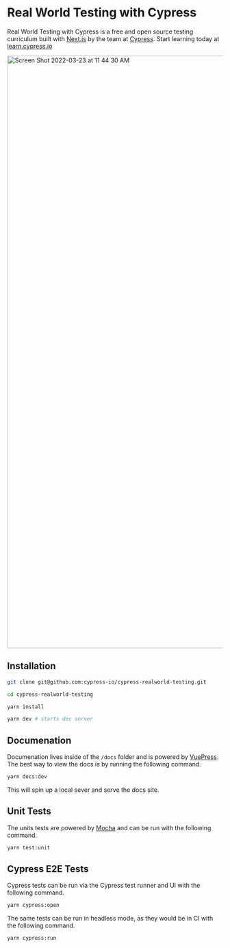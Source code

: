 # Real World Testing with Cypress

Real World Testing with Cypress is a free and open source testing curriculum built with [Next.js](https://nextjs.org) by the team at [Cypress](https://www.cypress.io/). Start learning today at [learn.cypress.io](https://learn.cypress.io/)

<a href="https://learn.cypress.io/">
  <img width="1384" alt="Screen Shot 2022-03-23 at 11 44 30 AM" src="https://user-images.githubusercontent.com/1271364/159762994-cf77ccad-307b-4d93-9871-b0452f967df4.png">
</a>

## Installation

```bash
git clone git@github.com:cypress-io/cypress-realworld-testing.git

cd cypress-realworld-testing

yarn install

yarn dev # starts dev server
```

## Documenation

Documenation lives inside of the `/docs` folder and is powered by [VuePress](https://vuepress.vuejs.org). The best way to view the docs is by running the following command.

```bash
yarn docs:dev
```

This will spin up a local sever and serve the docs site.

## Unit Tests

The units tests are powered by [Mocha](https://mochajs.org/) and can be run with the following command.

```bash
yarn test:unit
```

## Cypress E2E Tests

Cypress tests can be run via the Cypress test runner and UI with the following command.

```bash
yarn cypress:open
```

The same tests can be run in headless mode, as they would be in CI with the following command.

```bash
yarn cypress:run
```
